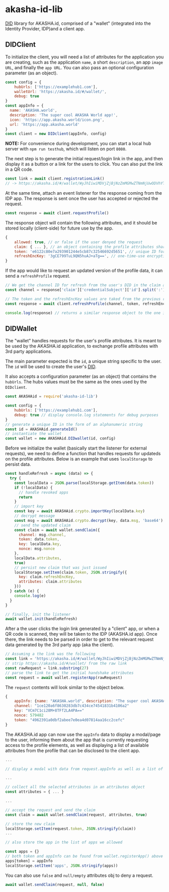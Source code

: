 # akasha-id-lib
[DID](https://w3c-ccg.github.io/did-spec/) library for AKASHA.id, comprised of a "wallet" (integrated into the Identity Provider, IDP)and a client app.

## DIDClient

To initialize the client, you will need a list of attributes for the application you are creating, such as the application `name`, a short `description`, an app `image URL`, and finally the `app URL`. You can also pass an optional configuration parameter (as an object).

```JavaScript
const config = {
    hubUrls: ['https://examplehub1.com'],
    walletUrl: 'https://akasha.id/#/wallet/',
    debug: true
}
const appInfo = {
  name: 'AKASHA.world',
  description: 'The super cool AKASHA World app!',
  icon: 'https://app.akasha.world/icon.png',
  url: 'https://app.akasha.world'
}
const client = new DIDclient(appInfo, config)
```

**NOTE:** For convenience during development, you can start a local hub server with `npm run testhub`, which will listen on port `8080`.

The next step is to generate the initial request/login link in the app, and then display it as a button or a link for the users to click. You can also put the link in a QR code.

```JavaScript
const link = await client.registrationLink()
// -> https://akasha.id/#/wallet/WyJhIiwiMDVjZjBjNzZmMGMwZTNmNjUwODVhYTA1YmZmODFkMGI3MmI1M2VmOSIsIkVEZUJLekpwUkoyeVhUVnVncFRTQ2c9PSIsMTY4NzQ2NF0=
```

At the same time, attach an event listener for the response coming from the IDP app. The response is sent once the user has accepted or rejected the request. 

```JavaScript
const response = await client.requestProfile()
```

The response object will contain the following attributes, and it should be stored locally (client-side) for future use by the app.

```JavaScript
{
    allowed: true, // or false if the user denyed the request
    claim: { ... }, // an object containing the profile attributes shared by the user
    token: 'e6122c80e7a293901244e5cb87c32546692d5651', // unique ID for this app that is used for future requests
    refreshEncKey: '3gCE799TuL9QN5huAJ+aTg==', // one-time-use encryption key for the next request
}
```

If the app would like to request an updated version of the profile data, it can send a `refreshProfile` request.

```JavaScript
// We get the channel ID for refresh from the user's DID in the claim above
const channel = response['claim']['credentialSubject']['id'].split(':')[2]

// The token and the refreshEncKey values are taked from the previous response (above)
const response = await client.refreshProfile(channel, token, refreshEncKey)

console.log(response) // returns a similar response object to the one in the previous step
```

## DIDWallet

The "wallet" handles requests for the user's profile attributes. It is meant to be used by
the AKASHA.id application, to exchange profile attributes with 3rd party applications.

The main parameter expected is the `id`, a unique string specific to the user. The `id`
will be used to create the user's [DID](https://w3c-ccg.github.io/did-spec/).

It also accepts a configuration parameter (as an object) that contains the `hubUrls`. The
hubs values must be the same as the ones used by the `DIDclient`.

```JavaScript
const AKASHAid = require('akasha-id-lib')

const config = {
    hubUrls: ['https://examplehub1.com'],
    debug: true // display console.log statements for debug purposes
}
// generate a unique ID in the form of an alphanumeric string
const id = AKASHAid.generateId()
// instantiate the wallet
const wallet = new AKASHAid.DIDwallet(id, config)
```

Before we initialize the wallet (basically start the listener for external requests), we need
to define a function that handles requests for updateds on the profile attributes. Below is an
example that uses `localStorage` to persist data.

```JavaScript
const handleRefresh = async (data) => {
  try {
    const localData = JSON.parse(localStorage.getItem(data.token))
    if (!localData) {
      // handle revoked apps
      return
    }
    // import key
    const key = await AKASHAid.crypto.importKey(localData.key)
    // decrypt message
    const msg = await AKASHAid.crypto.decrypt(key, data.msg, 'base64')
    // send the updated claim
    const claim = await wallet.sendClaim({
      channel: msg.channel,
      token: data.token,
      key: localData.key,
      nonce: msg.nonce
    },
    localData.attributes,
    true)
    // persist new claim that was just issued
    localStorage.setItem(claim.token, JSON.stringify({
      key: claim.refreshEncKey,
      attributes: claim.attributes
    }))
  } catch (e) {
    console.log(e)
  }
}

// finally, init the listener
await wallet.init(handleRefresh)
```

After a the user clicks the login link generated by a "client" app, or when a QR code is scanned, they will be taken to the IDP (AKASHA.id app). Once there, the link needs to be parsed in order to get to the relevant request data generated by the 3rd party app (aka the client).

```JavaScript
// Assuming a the link was the following
const link = 'https://akasha.id/#/wallet/WyJhIiwiMDVjZjBjNzZmMGMwZTNmNjUwODVhYTA1YmZmODFkMGI3MmI1M2VmOSIsIkVEZUJLekpwUkoyeVhUVnVncFRTQ2c9PSIsMTY4NzQ2NF0='
// strip https://akasha.id/#/wallet/ from the raw link
const rawRequest = link.substring(27)
// parse the link to get the initial handshake attributes
const request = await wallet.registerApp(rawRequest)
```

The `request` contents will look similar to the object below.

```JavaScript
{
    appInfo: {name: "AKASHA.world", description: "The super cool AKASHA World app!", icon: "https://app.akasha.world/icon.png", url: "https://app.akasha.world"}
    channel: "1ce120a6f8630283db7c434ce74541831b4106a2"
    key: "VCm7C1ci28M+8TFf2LA4PA=="
    nonce: 579482
    token: "4962391a0dbf2abee7e0ea4d07814aa16cc2cefc"
}
```

The AKASHA.id app can now use the `appInfo` data to display a modal/page to the user, informing them about the app that is currently requesting access to the profile elements, as well as displaying a list of available attributes from the profile that can be disclosed to the client app.

```JavaScript
...

// display a modal with data from request.appInfo as well as a list of attributes

...

// collect all the selected attributes in an attributes object
const attributes = { ... }

...

// accept the request and send the claim
const claim = await wallet.sendClaim(request, attributes, true)

// store the new claim
localStorage.setItem(request.token, JSON.stringify(claim))
...

// also store the app in the list of apps we allowed

const apps = {}
// both token and appInfo can be found from wallet.registerApp() above
apps[token] = appInfo
localStorage.setItem('apps', JSON.stringify(apps))
```

You can also use `false` and `null/empty` attributes obj to deny a request.

```JavaScript
await wallet.sendClaim(request, null, false)
```